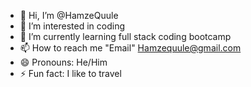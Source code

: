 - 👋 Hi, I’m @HamzeQuule
- 👀 I’m interested in coding
- 🌱 I’m currently learning full stack coding bootcamp
- 📫 How to reach me "Email" Hamzequule@gmail.com
- 😄 Pronouns: He/Him
- ⚡ Fun fact: I like to travel 

<!---
HamzeQuule/HamzeQuule is a ✨ special ✨ repository because its `README.md` (this file) appears on your GitHub profile.
You can click the Preview link to take a look at your changes.
--->
